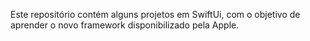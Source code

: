 Este repositório contém alguns projetos em SwiftUi, com o objetivo de aprender o novo framework disponibilizado pela Apple. 
